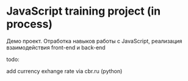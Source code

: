 # JavaScript training project (in process)

Демо проект. Отработка навыков работы с JavaScript, реализация взаимодействия front-end и back-end


todo:

add currency exhange rate via cbr.ru (python)
